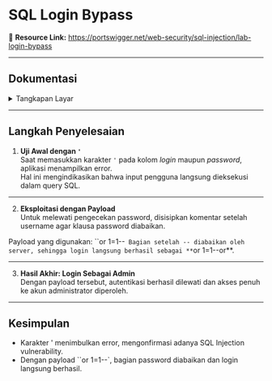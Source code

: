 # SQL Login Bypass

🔗 **Resource Link:** https://portswigger.net/web-security/sql-injection/lab-login-bypass

---

## Dokumentasi
<details>
<summary>Tangkapan Layar</summary>
<img width="1500" alt="S1S1" src="https://github.com/user-attachments/assets/0d852f06-ef28-4be6-a131-1be21f9f4874">
</details>

---

## Langkah Penyelesaian

1. **Uji Awal dengan `'`**  
   Saat memasukkan karakter `'` pada kolom *login* maupun *password*, aplikasi menampilkan error.  
   Hal ini mengindikasikan bahwa input pengguna langsung dieksekusi dalam query SQL.  

---

2. **Eksploitasi dengan Payload**  
   Untuk melewati pengecekan password, disisipkan komentar setelah username agar klausa password diabaikan.

Payload yang digunakan: ``or 1=1--`
Bagian setelah -- diabaikan oleh server, sehingga login langsung berhasil sebagai **`or 1=1--or**.

---

3. **Hasil Akhir: Login Sebagai Admin**  
Dengan payload tersebut, autentikasi berhasil dilewati dan akses penuh ke akun administrator diperoleh.

---

## Kesimpulan
- Karakter ' menimbulkan error, mengonfirmasi adanya SQL Injection vulnerability.
- Dengan payload ``or 1=1--`, bagian password diabaikan dan login langsung berhasil.
